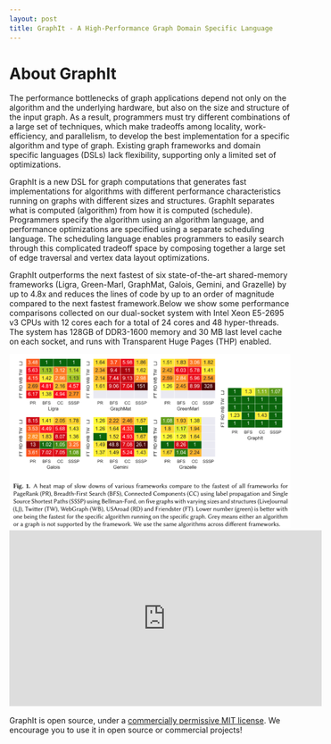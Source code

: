```yaml
---
layout: post
title: GraphIt - A High-Performance Graph Domain Specific Language
---
```


<meta name="Description" content="GraphIt - A High-
Performance Graph Domain Specific Language">

# About GraphIt

The performance bottlenecks of graph applications
depend not only on the
algorithm and the underlying hardware, but also on
the size and structure of the input graph.
As a result, programmers must try different combinations of a large
set of techniques, which
make tradeoffs among locality, work-efficiency, and parallelism, to develop the best implementation
for a specific algorithm and type of graph.
Existing graph frameworks and domain specific languages (DSLs) lack flexibility, supporting
only a limited set of optimizations.

GraphIt is a new DSL
for graph computations that generates fast implementations for algorithms
with different performance characteristics running on graphs
with different sizes and structures.
GraphIt separates what is computed
(algorithm) from how it is computed (schedule).
Programmers specify the algorithm using an algorithm
language, and performance optimizations are specified using a
separate scheduling language.
The scheduling language enables programmers
to easily search through this complicated
tradeoff space by composing together a large
set of edge traversal and vertex data layout optimizations.

GraphIt outperforms the next fastest of six state-of-the-art shared-memory
frameworks (Ligra, Green-Marl, GraphMat, Galois, Gemini, and Grazelle) by up to 4.8x and reduces the lines of code by up to an order of magnitude compared to the next fastest framework.Below we show some performance comparisons collected on our dual-socket system with Intel Xeon E5-2695 v3 CPUs with 12 cores each for a total of 24 cores and 48 hyper-threads. The system has 128GB of DDR3-1600 memory and 30 MB last level cache on each socket, and runs with Transparent Huge Pages (THP) enabled.

<img src="gallery/perf_comparison.png" alt="GraphIt performance">


<iframe width="560" height="315" src="https://www.youtube.com/embed/ptIVf-YlkhY" frameborder="0" allow="accelerometer; autoplay; encrypted-media; gyroscope; picture-in-picture" allowfullscreen></iframe>

GraphIt is open source, under a [commercially permissive MIT
license](https://github.com/GraphIt-DSL/graphit/blob/master/LICENSE). We encourage
you to use it in open source or commercial projects! 




